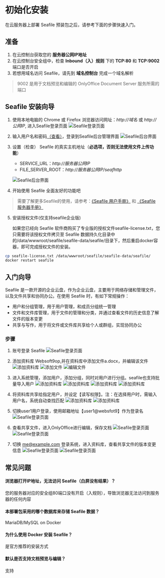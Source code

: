 # 初始化安装

在云服务器上部署 Seafile 预装包之后，请参考下面的步骤快速入门。

## 准备

1. 在云控制台获取您的 **服务器公网IP地址** 
2. 在云控制台安全组中，检查 **Inbound（入）规则** 下的 **TCP:80** 和 **TCP:9002** 端口是否开启
3. 若想用域名访问 Seafile，请先到 **域名控制台** 完成一个域名解析

> 9002 是用于文档预览和编辑的 OnlyOffice Document Server 服务所需的端口

## Seafile 安装向导

1. 使用本地电脑的 Chrome 或 Firefox 浏览器访问网址：*http://域名* 或 *http://公网IP*, 进入Seafile登录页面
   ![Seafile登录页面](http://libs.websoft9.com/Websoft9/DocsPicture/zh/seafile/seafile-login-websoft9.png)

2. 输入用户名和密码[（查看）](/zh/stack-accounts.md)，登录到Seafile后台管理界面
   ![Seafile后台界面](http://libs.websoft9.com/Websoft9/DocsPicture/zh/seafile/seafile-bk-websoft9.png)

3. 设置（检查） Seafile 的真实主机地址（**必选项，否则无法使用文件上传功能**）

   - SERVICE_URL：*http://服务器公网IP*
   - FILE_SERVER_ROOT：*http://服务器公网IP/seafhttp*

   ![Seafile后台界面](https://libs.websoft9.com/Websoft9/DocsPicture/zh/seafile/seafile-seturl-websoft9.png)


4. 开始使用 Seafile 全面友好的功能吧

> 需要了解更多Seafile的使用，请参考：[《Seafile 用户手册》](https://cloud.seafile.com/published/seafile-user-manual/home.md) 和 [《Seafile 服务器手册》](https://cloud.seafile.com/published/seafile-manual-cn/home.md)

5. 安装授权文件(仅支持seafile企业版)

   如果您已经向 Seafile 软件商购买了专业版的授权文件seafile-license.txt，您只需要将该授权文件拷贝至 Seafile 数据持久化目录中的/data/wwwroot/seafile/seafile-data/seafile/目录下，然后重启docker容器，即可完成授权文件的安装。
   
```bash
cp seafile-license.txt /data/wwwroot/seafile/seafile-data/seafile/
docker restart seafile
```
## 入门向导

Seafile 是一款开源的企业云盘，作为企业云盘，主要用于网络存储和管理文件，以及文件共享和协同办公。在使用 Seafile 时，有如下常规操作：

- 用户和分组管理，用于用户管理，和成员分组统一管理
- 文件和文件库管理，用于文件的管理和分类，并通过查看文件的历史信息了解文件的版本变更
- 共享与写作，用于将文件或文件库共享给个人或群组，实现协同办公

### 步骤

1. 账号登录 Seafile
   ![Seafile登录页面](https://libs.websoft9.com/Websoft9/blog/temp/seafile/seafile-login-websoft9.png)
   
2. 添加资料库 Websoft9op,并在资料库中添加文件a.docx，并编辑该文件
   ![添加资料库](https://libs.websoft9.com/Websoft9/blog/temp/seafile/seafile-addlib-websoft9.png)
   ![添加文件](https://libs.websoft9.com/Websoft9/blog/temp/seafile/seafile-addfile-websoft9.png)
   ![编辑文件](https://libs.websoft9.com/Websoft9/blog/temp/seafile/seafile-editfile1-websoft9.png)

3. 进入系统管理，添加用户，添加分组，同时对用户进行分组。seafile也支持批量导入用户
   ![添加资料库](https://libs.websoft9.com/Websoft9/blog/temp/seafile/seafile-system-websoft9.png)
   ![添加资料库](https://libs.websoft9.com/Websoft9/blog/temp/seafile/seafile-adduser-websoft9.png)
   ![添加资料库](https://libs.websoft9.com/Websoft9/blog/temp/seafile/seafile-addgroup-websoft9.png)
   ![添加资料库](https://libs.websoft9.com/Websoft9/blog/temp/seafile/seafile-addusertogroup-websoft9.png)

4. 将资料库共享给指定用户，并设定【读写权限】。注：在选择用户时，需输入用户名，系统自动查找匹配
   ![添加资料库](https://libs.websoft9.com/Websoft9/blog/temp/seafile/seafile-sharefile1-websoft9.png)
   ![添加资料库](https://libs.websoft9.com/Websoft9/blog/temp/seafile/seafile-sharefile-websoft9.png)

5. 切换user1用户登录，使用邮箱地址【user1@websfot9】作为登录名
   ![Seafile登录页面](https://libs.websoft9.com/Websoft9/blog/temp/seafile/seafile-login1-websoft9.png)

6. 查看共享文件，进入OnlyOffice进行编辑，保存文档
   ![Seafile登录页面](https://libs.websoft9.com/Websoft9/blog/temp/seafile/seafile-viewsharefile-websoft9.png)
   ![Seafile登录页面](https://libs.websoft9.com/Websoft9/blog/temp/seafile/seafile-editfile-websoft9.png)

7. 切换 me@example.com 登录系统，进入资料库，查看共享文件的版本变更信息
   ![Seafile登录页面](https://libs.websoft9.com/Websoft9/blog/temp/seafile/seafile-viewfileinfo1-websoft9.png)
   ![Seafile登录页面](https://libs.websoft9.com/Websoft9/blog/temp/seafile/seafile-viewfileinfo-websoft9.png)



## 常见问题

#### 浏览器打开IP地址，无法访问 Seafile（白屏没有结果）？

您的服务器对应的安全组80端口没有开启（入规则），导致浏览器无法访问到服务器的任何内容

#### 本部署包采用的哪个数据库来存储 Seafile 数据？

MariaDB/MySQL on Docker

#### 为什么使用 Docker 安装 Seafile？

是官方推荐的安装方式

#### 默认是否支持文档预览与编辑？

支持
